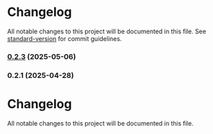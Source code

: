 # Changelog

All notable changes to this project will be documented in this file. See [standard-version](https://github.com/conventional-changelog/standard-version) for commit guidelines.

### [0.2.3](https://github.com/KayTrust/openid4vci/compare/v0.2.1...v0.2.3) (2025-05-06)

### 0.2.1 (2025-04-28)

# Changelog

All notable changes to this project will be documented in this file.
